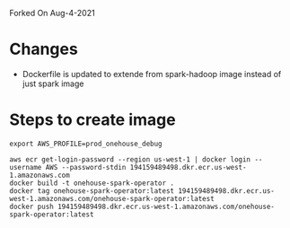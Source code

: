 Forked On Aug-4-2021

# Changes
- Dockerfile is updated to extende from spark-hadoop image instead of just spark image

# Steps to create image

```
export AWS_PROFILE=prod_onehouse_debug

aws ecr get-login-password --region us-west-1 | docker login --username AWS --password-stdin 194159489498.dkr.ecr.us-west-1.amazonaws.com
docker build -t onehouse-spark-operator .
docker tag onehouse-spark-operator:latest 194159489498.dkr.ecr.us-west-1.amazonaws.com/onehouse-spark-operator:latest
docker push 194159489498.dkr.ecr.us-west-1.amazonaws.com/onehouse-spark-operator:latest
```